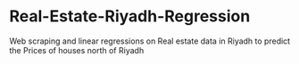 # Real-Estate-Riyadh-Regression
Web scraping and linear regressions on Real estate data in Riyadh to predict the Prices of houses north of Riyadh
